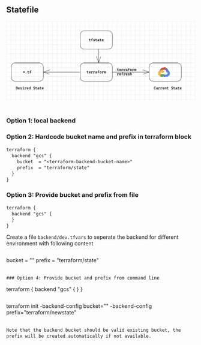## Statefile

<img src="./images/tfstate.png" alt="Alt text" title="Statefile">
<br/>
<br/>

### Option 1: local backend

### Option 2: Hardcode bucket name and prefix in terraform block
```
terraform {
  backend "gcs" {
    bucket  = "<terraform-backend-bucket-name>"
    prefix  = "terraform/state"
  }
}
```

### Option 3: Provide bucket and prefix from file
```
terraform {
  backend "gcs" {
  }
}
```

Create a file `backend/dev.tfvars` to seperate the backend for different environment with following content
```
```
bucket  = "<terraform-backend-bucket-name>"
prefix  = "terraform/state"
```

### Option 4: Provide bucket and prefix from command line

```
terraform {
  backend "gcs" {
  }
}
```

```
terraform init -backend-config bucket="<terraform-backend-bucket-name>" -backend-config prefix="terraform/newstate"
```

Note that the backend bucket should be valid existing bucket, the prefix will be created automatically if not available.